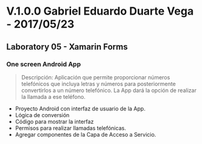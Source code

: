 ﻿# V.1.0.0 Gabriel Eduardo Duarte Vega - 2017/05/23
## Laboratory 05 - Xamarin Forms
### One screen Android App
> Descripción: Aplicación que permite proporcionar números telefónicos
> que incluya letras y números para posteriormente convertirlos a un número
> telefónico. La App dará la opción de realizar la llamada a ese teléfono.
+ Proyecto Android con interfaz de usuario de la App.
+ Lógica de conversión
+ Código para mostrar la interfaz
+ Permisos para realizar llamadas telefónicas.
+ Agregar componentes de la Capa de Acceso a Servicio.